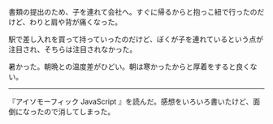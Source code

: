書類の提出のため、子を連れて会社へ。すぐに帰るからと抱っこ紐で行ったのだけど、わりと肩や背が痛くなった。

駅で差し入れを買って持っていったのだけど、ぼくが子を連れているという点が注目され、そちらは注目されなかった。

暑かった。朝晩との温度差がひどい。朝は寒かったからと厚着をすると良くない。

-----

『アイソモーフィック JavaScript 』を読んだ。感想をいろいろ書いたけど、面倒になったので消してしまった。
